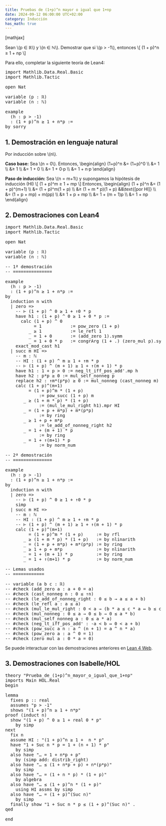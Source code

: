 ```yaml
---
title: Pruebas de (1+p)^n mayor o igual que 1+np
date: 2024-09-12 06:00:00 UTC+02:00
category: Inducción
has_math: true
---
```


[mathjax]

Sean \\(p ∈ ℝ\\) y \\(n ∈ ℕ\\). Demostrar que si \\(p > -1\\), entonces
\\[ (1 + p)^n ≥ 1 + np \\]

Para ello, completar la siguiente teoría de Lean4:

<pre lang="lean">
import Mathlib.Data.Real.Basic
import Mathlib.Tactic

open Nat

variable (p : ℝ)
variable (n : ℕ)

example
  (h : p > -1)
  : (1 + p)^n ≥ 1 + n*p :=
by sorry
</pre>
<!--more-->

<h2>1. Demostración en lenguaje natural</h2>

Por inducción sobre \\(n\\).

**Caso base:** Sea \\(n = 0\\). Entonces,
\\begin{align}
   (1+p)^n &= (1+p)^0 \\\\
           &= 1       \\\\
           &≥ 1       \\\\
           &= 1 + 0   \\\\
           &= 1 + 0·p \\\\
           &= 1 + n·p
\\end{align}

**Paso de inducción:** Sea \\(n = m+1\\) y supongamos la hipótesis de inducción (HI)
\\[ (1 + p)^m ≥ 1 + mp \\]
Entonces,
\\begin{align}
   (1 + p)^n &= (1 + p)^(m+1)         \\\\
             &= (1 + p)^m(1 + p)      \\\\
             &≥ (1 + m * p)(1 + p)    &&\\text{[por HI]} \\\\
             &= (1 + p + mp) + m(pp)  \\\\
             &≥ 1 + p + mp            \\\\
             &= 1 + (m + 1)p          \\\\
             &= 1 + np
\\end{align}

<h2>2. Demostraciones con Lean4</h2>

<pre lang="lean">
import Mathlib.Data.Real.Basic
import Mathlib.Tactic

open Nat

variable (p : ℝ)
variable (n : ℕ)

-- 1ª demostración
-- ===============

example
  (h : p > -1)
  : (1 + p)^n ≥ 1 + n*p :=
by
  induction n with
  | zero =>
    -- ⊢ (1 + p) ^ 0 ≥ 1 + ↑0 * p
    have h1 : (1 + p) ^ 0 ≥ 1 + 0 * p :=
      calc (1 + p) ^ 0
           = 1           := pow_zero (1 + p)
         _ ≥ 1           := le_refl 1
         _ = 1 + 0       := (add_zero 1).symm
         _ = 1 + 0 * p   := congrArg (1 + .) (zero_mul p).symm
    exact_mod_cast h1
  | succ m HI =>
    -- m : ℕ
    -- HI : (1 + p) ^ m ≥ 1 + ↑m * p
    -- ⊢ (1 + p) ^ (m + 1) ≥ 1 + ↑(m + 1) * p
    have h1 : 1 + p > 0 := neg_lt_iff_pos_add'.mp h
    have h2 : p*p ≥ 0 := mul_self_nonneg p
    replace h2 : ↑m*(p*p) ≥ 0 := mul_nonneg (cast_nonneg m) h2
    calc (1 + p)^(m+1)
         = (1 + p)^m * (1 + p)
             := pow_succ (1 + p) m
       _ ≥ (1 + m * p) * (1 + p)
             := (mul_le_mul_right h1).mpr HI
       _ = (1 + p + m*p) + m*(p*p)
             := by ring
       _ ≥ 1 + p + m*p
             := le_add_of_nonneg_right h2
       _ = 1 + (m + 1) * p
             := by ring
       _ = 1 + ↑(m+1) * p
             := by norm_num

-- 2ª demostración
-- ===============

example
  (h : p > -1)
  : (1 + p)^n ≥ 1 + n*p :=
by
  induction n with
  | zero =>
    -- ⊢ (1 + p) ^ 0 ≥ 1 + ↑0 * p
    simp
  | succ m HI =>
    -- m : ℕ
    -- HI : (1 + p) ^ m ≥ 1 + ↑m * p
    -- ⊢ (1 + p) ^ (m + 1) ≥ 1 + ↑(m + 1) * p
    calc (1 + p)^(m+1)
         = (1 + p)^m * (1 + p)     := by rfl
       _ ≥ (1 + m * p) * (1 + p)   := by nlinarith
       _ = (1 + p + m*p) + m*(p*p) := by ring
       _ ≥ 1 + p + m*p             := by nlinarith
       _ = 1 + (m + 1) * p         := by ring
       _ = 1 + ↑(m+1) * p          := by norm_num

-- Lemas usados
-- ============

-- variable (a b c : ℝ)
-- #check (add_zero a : a + 0 = a)
-- #check (cast_nonneg n : 0 ≤ ↑n)
-- #check (le_add_of_nonneg_right : 0 ≤ b → a ≤ a + b)
-- #check (le_refl a : a ≤ a)
-- #check (mul_le_mul_right : 0 < a → (b * a ≤ c * a ↔ b ≤ c))
-- #check (mul_nonneg : 0 ≤ a → 0 ≤ b → 0 ≤ a * b)
-- #check (mul_self_nonneg a : 0 ≤ a * a)
-- #check (neg_lt_iff_pos_add' : -a < b ↔ 0 < a + b)
-- #check (pow_succ a n : a ^ (n + 1) = a ^ n * a)
-- #check (pow_zero a : a ^ 0 = 1)
-- #check (zero_mul a : 0 * a = 0)
</pre>

Se puede interactuar con las demostraciones anteriores en [Lean 4 Web](https://live.lean-lang.org/#url=https://raw.githubusercontent.com/jaalonso/Calculemus2_es/main/src/Prueba_de_(1+p)^n_mayor_o_igual_que_1+np.lean).

<h2>3. Demostraciones con Isabelle/HOL</h2>

<pre lang="isar">
theory "Prueba_de_(1+p)^n_mayor_o_igual_que_1+np"
imports Main HOL.Real
begin

lemma
  fixes p :: real
  assumes "p > -1"
  shows "(1 + p)^n ≥ 1 + n*p"
proof (induct n)
  show "(1 + p) ^ 0 ≥ 1 + real 0 * p"
    by simp
next
  fix n
  assume HI : "(1 + p)^n ≥ 1 +  n * p"
  have "1 + Suc n * p = 1 + (n + 1) * p"
    by simp
  also have "… = 1 + n*p + p"
    by (simp add: distrib_right)
  also have "… ≤ (1 + n*p + p) + n*(p*p)"
    by simp
  also have "… = (1 + n * p) * (1 + p)"
    by algebra
  also have "… ≤ (1 + p)^n * (1 + p)"
    using HI assms by simp
  also have "… = (1 + p)^(Suc n)"
    by simp
  finally show "1 + Suc n * p ≤ (1 + p)^(Suc n)" .
qed

end
</pre>
